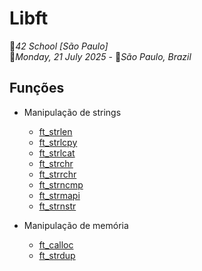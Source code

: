 # Libft
🚩*42 School [São Paulo]* \
📆*Monday, 21 July 2025* - 📌*São Paulo, Brazil*

## Funções

- Manipulação de strings
	- [ft_strlen](learn.md#ft_strlen)
	- [ft_strlcpy](learn.md#ft_strlcpy)
	- [ft_strlcat](learn.md#ft_strlcat)
	- [ft_strchr](learn.md#ft_strchr)
	- [ft_strrchr](learn.md#ft_strrchr)
	- [ft_strncmp](learn.md#ft_strncmp)
	- [ft_strmapi](learn.md#ft_strmapi)
	- [ft_strnstr](learn.md#ft_strnstr)

- Manipulação de memória
	- [ft_calloc](learn.md#ft_calloc)
	- [ft_strdup](learn.md#ft_strdup)
